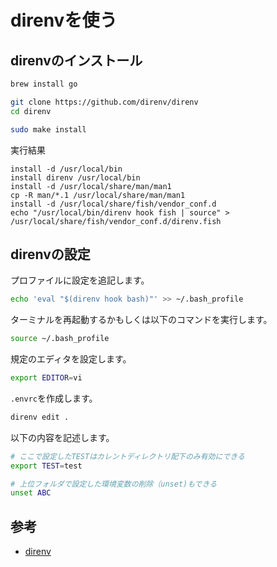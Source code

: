# direnvを使う

## direnvのインストール

```bash
brew install go
```

```bash
git clone https://github.com/direnv/direnv
cd direnv
```

```bash
sudo make install
```

実行結果

```text
install -d /usr/local/bin
install direnv /usr/local/bin
install -d /usr/local/share/man/man1
cp -R man/*.1 /usr/local/share/man/man1
install -d /usr/local/share/fish/vendor_conf.d
echo "/usr/local/bin/direnv hook fish | source" > /usr/local/share/fish/vendor_conf.d/direnv.fish
```

## direnvの設定

プロファイルに設定を追記します。

```bash
echo 'eval "$(direnv hook bash)"' >> ~/.bash_profile
```

ターミナルを再起動するかもしくは以下のコマンドを実行します。

```bash
source ~/.bash_profile
```

規定のエディタを設定します。

```bash
export EDITOR=vi
```

`.envrc`を作成します。

```bash
direnv edit .
```

以下の内容を記述します。

```bash
# ここで設定したTESTはカレントディレクトリ配下のみ有効にできる
export TEST=test

# 上位フォルダで設定した環境変数の削除（unset)もできる
unset ABC
```

## 参考

- [direnv](https://github.com/direnv/direnv/blob/master/docs/hook.md)
